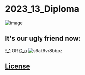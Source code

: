 # 2023_13_Diploma

![image](https://github.com/Z01berg/2023_13_Diploma/assets/89421851/05498edd-c7dc-47e5-a3a8-1bcb536f289d)

## It's our ugly friend now:
[^_^](https://docs.unity3d.com/ScriptReference/MenuItem.html)
OR
[O_o](https://docs.unity3d.com/ScriptReference/EditorUtility.SetDirty.html)
![s6ak6vr8bbpz](https://github.com/Z01berg/2023_13_Diploma/assets/68197745/ff3a66ba-9a1e-4117-a80a-7ff280d81ac8)

## [License](./License)
